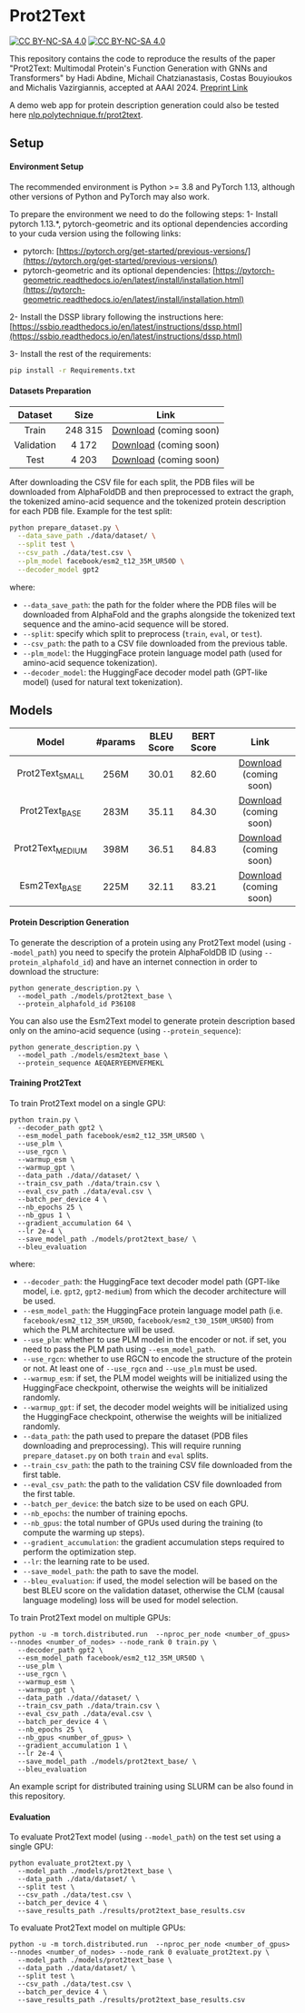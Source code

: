 # Prot2Text
[![CC BY-NC-SA 4.0][cc-by-nc-sa-shield]][cc-by-nc-sa]
[![CC BY-NC-SA 4.0][cc-by-nc-sa-image]][cc-by-nc-sa]

[cc-by-nc-sa]: http://creativecommons.org/licenses/by-nc-sa/4.0/
[cc-by-nc-sa-image]: https://licensebuttons.net/l/by-nc-sa/4.0/88x31.png
[cc-by-nc-sa-shield]: https://img.shields.io/badge/License-CC%20BY--NC--SA%204.0-lightgrey.svg

This repository contains the code to reproduce the results of the paper "Prot2Text: Multimodal Protein's Function Generation with GNNs and Transformers" by Hadi Abdine, Michail Chatzianastasis, Costas Bouyioukos and Michalis Vazirgiannis, accepted at AAAI 2024. [Preprint Link](https://arxiv.org/abs/2307.14367)

A demo web app for protein description generation could also be tested here [nlp.polytechnique.fr/prot2text](http://nlp.polytechnique.fr/prot2text#proteins).

## Setup
#### Environment Setup

The recommended environment is Python >= 3.8 and PyTorch 1.13, although other versions of Python and PyTorch may also work.

To prepare the environment we need to do the following steps:
1- Install pytorch 1.13.*, pytorch-geometric and its optional dependencies according to your cuda version using the following links:
- pytorch: [https://pytorch.org/get-started/previous-versions/](https://pytorch.org/get-started/previous-versions/)
- pytorch-geometric and its optional dependencies: [https://pytorch-geometric.readthedocs.io/en/latest/install/installation.html](https://pytorch-geometric.readthedocs.io/en/latest/install/installation.html)

2- Install the DSSP library following the instructions here: [https://ssbio.readthedocs.io/en/latest/instructions/dssp.html](https://ssbio.readthedocs.io/en/latest/instructions/dssp.html)

3- Install the rest of the requirements:
```bash
pip install -r Requirements.txt
```

#### Datasets Preparation
|   Dataset   |  Size   |     Link     |
|:-----------:|:-------:|:------------:|
|  Train      | 248 315 | [Download]() (coming soon)  | 
|  Validation |  4 172  | [Download]() (coming soon)  | 
| Test        |  4 203  | [Download]() (coming soon)  |

After downloading the CSV file for each split, the PDB files will be downloaded from AlphaFoldDB and then preprocessed to extract the graph, the tokenized amino-acid sequence and the tokenized protein description for each PDB file.
Example for the test split:

```bash
python prepare_dataset.py \
  --data_save_path ./data/dataset/ \
  --split test \
  --csv_path ./data/test.csv \
  --plm_model facebook/esm2_t12_35M_UR50D \
  --decoder_model gpt2
```
where:
* `--data_save_path`: the path for the folder where the PDB files will be downloaded from AlphaFold and the graphs alongside the tokenized text sequence and the amino-acid sequence will be stored.
* `--split`: specify which split to preprocess (`train`, `eval`, or `test`).
* `--csv_path`: the path to a CSV file downloaded from the previous table.
* `--plm_model`: the HuggingFace protein language model path (used for amino-acid sequence tokenization).
* `--decoder_model`:  the HuggingFace decoder model path (GPT-like model) (used for natural text tokenization).

## Models

|  Model                     |  #params |  BLEU Score |  BERT Score |     Link     |
|:--------------------------:|:--------:|:-----------:|:-----------:|:------------:|
|  Prot2Text<sub>SMALL</sub> |  256M    |    30.01    |    82.60    | [Download]()  (coming soon) | 
|  Prot2Text<sub>BASE</sub>  |  283M    |    35.11    |    84.30    | [Download]()  (coming soon) | 
|  Prot2Text<sub>MEDIUM</sub>|  398M    |    36.51    |    84.83    | [Download]()  (coming soon) | 
|  Esm2Text<sub>BASE</sub>   |  225M    |    32.11    |    83.21    | [Download]()  (coming soon) | 

#### Protein Description Generation
To generate the description of a protein using any Prot2Text model (using `--model_path`) you need to specify the protein AlphaFoldDB ID (using `--protein_alphafold_id`) and have an internet connection in order to download the structure:
```
python generate_description.py \
  --model_path ./models/prot2text_base \
  --protein_alphafold_id P36108
```

You can also use the Esm2Text model to generate protein description based only on the amino-acid sequence (using `--protein_sequence`):
```
python generate_description.py \
  --model_path ./models/esm2text_base \
  --protein_sequence AEQAERYEEMVEFMEKL
```

#### Training Prot2Text 
To train Prot2Text model on a single GPU:
```
python train.py \
  --decoder_path gpt2 \
  --esm_model_path facebook/esm2_t12_35M_UR50D \
  --use_plm \
  --use_rgcn \
  --warmup_esm \
  --warmup_gpt \    
  --data_path ./data//dataset/ \
  --train_csv_path ./data/train.csv \
  --eval_csv_path ./data/eval.csv \    
  --batch_per_device 4 \
  --nb_epochs 25 \
  --nb_gpus 1 \
  --gradient_accumulation 64 \ 
  --lr 2e-4 \ 
  --save_model_path ./models/prot2text_base/ \
  --bleu_evaluation
```
where:
* `--decoder_path`: the HuggingFace text decoder model path (GPT-like model, i.e. `gpt2`, `gpt2-medium`) from which the decoder architecture will be used.
* `--esm_model_path`: the HuggingFace protein language model path (i.e. `facebook/esm2_t12_35M_UR50D`, `facebook/esm2_t30_150M_UR50D`) from which the PLM architecture will be used.
* `--use_plm`: whether to use PLM model in the encoder or not. if set, you need to pass the PLM path using `--esm_model_path`.
* `--use_rgcn`: whether to use RGCN to encode the structure of the protein or not. At least one of `--use_rgcn` and `--use_plm` must be used.
* `--warmup_esm`: if set, the PLM model weights will be initialized using the HuggingFace checkpoint, otherwise the weights will be initialized randomly.
* `--warmup_gpt`: if set, the decoder model weights will be initialized using the HuggingFace checkpoint, otherwise the weights will be initialized randomly.
* `--data_path`: the path used to prepare the dataset (PDB files downloading and preprocessing). This will require running `prepare_dataset.py` on both `train` and `eval` splits.
* `--train_csv_path`: the path to the training CSV file downloaded from the first table. 
* `--eval_csv_path`: the path to the validation CSV file downloaded from the first table. 
* `--batch_per_device`: the batch size to be used on each GPU.
* `--nb_epochs`: the number of training epochs.
* `--nb_gpus`: the total number of GPUs used during the training (to compute the warming up steps).
* `--gradient_accumulation`: the gradient accumulation steps required to perform the optimization step.
* `--lr`: the learning rate to be used.
* `--save_model_path`: the path to save the model.
* `--bleu_evaluation`: if used, the model selection will be based on the best BLEU score on the validation dataset, otherwise the CLM (causal language modeling) loss will be used for model selection.

To train Prot2Text model on multiple GPUs:
```
python -u -m torch.distributed.run  --nproc_per_node <number_of_gpus> --nnodes <number_of_nodes> --node_rank 0 train.py \
  --decoder_path gpt2 \
  --esm_model_path facebook/esm2_t12_35M_UR50D \
  --use_plm \
  --use_rgcn \
  --warmup_esm \
  --warmup_gpt \    
  --data_path ./data//dataset/ \
  --train_csv_path ./data/train.csv \
  --eval_csv_path ./data/eval.csv \    
  --batch_per_device 4 \
  --nb_epochs 25 \
  --nb_gpus <number_of_gpus> \
  --gradient_accumulation 1 \ 
  --lr 2e-4 \ 
  --save_model_path ./models/prot2text_base/ \
  --bleu_evaluation
```
An example script for distributed training using SLURM can be also found in this repository.


#### Evaluation

To evaluate Prot2Text model (using `--model_path`) on the test set using a single GPU:
```
python evaluate_prot2text.py \
  --model_path ./models/prot2text_base \
  --data_path ./data/dataset/ \
  --split test \
  --csv_path ./data/test.csv \
  --batch_per_device 4 \
  --save_results_path ./results/prot2text_base_results.csv
```


To evaluate Prot2Text model on multiple GPUs:
```
python -u -m torch.distributed.run  --nproc_per_node <number_of_gpus> --nnodes <number_of_nodes> --node_rank 0 evaluate_prot2text.py \
  --model_path ./models/prot2text_base \
  --data_path ./data/dataset/ \
  --split test \
  --csv_path ./data/test.csv \
  --batch_per_device 4 \
  --save_results_path ./results/prot2text_base_results.csv
```
